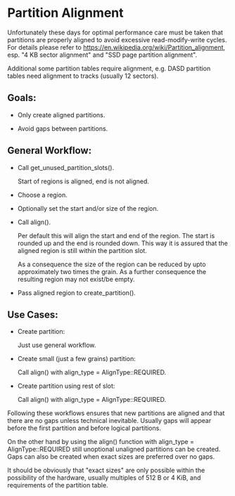 
Partition Alignment
===================

Unfortunately these days for optimal performance care must be taken that
partitions are properly aligned to avoid excessive read-modify-write cycles.
For details please refer to https://en.wikipedia.org/wiki/Partition_alignment,
esp. "4 KB sector alignment" and "SSD page partition alignment".

Additional some partition tables require alignment, e.g. DASD partition tables
need alignment to tracks (usually 12 sectors).


Goals:
------

- Only create aligned partitions.

- Avoid gaps between partitions.


General Workflow:
-----------------

- Call get_unused_partition_slots().

  Start of regions is aligned, end is not aligned.

- Choose a region.

- Optionally set the start and/or size of the region.

- Call align().

  Per default this will align the start and end of the region. The start is
  rounded up and the end is rounded down. This way it is assured that the
  aligned region is still within the partition slot.

  As a consequence the size of the region can be reduced by upto approximately
  two times the grain. As a further consequence the resulting region may not
  exist/be empty.

- Pass aligned region to create_partition().


Use Cases:
----------

- Create partition:

  Just use general workflow.

- Create small (just a few grains) partition:

  Call align() with align_type = AlignType::REQUIRED.

- Create partition using rest of slot:

  Call align() with align_type = AlignType::REQUIRED.


Following these workflows ensures that new partitions are aligned and that
there are no gaps unless technical inevitable. Usually gaps will appear before
the first partition and before logical partitions.

On the other hand by using the align() function with align_type =
AlignType::REQUIRED still unoptional unaligned partitions can be created. Gaps
can also be created when exact sizes are preferred over no gaps.

It should be obviously that "exact sizes" are only possible within the
possibility of the hardware, usually multiples of 512 B or 4 KiB, and
requirements of the partition table.

